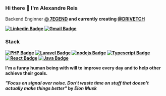 ### Hi there 👋 I'm Alexandre Reis

Backend Enginner <b><a href="https://www.7egend.cr/" target="_blank">@ 7EGEND</a> and currently creating <b><a href="https://github.com/DRIVETCH" target="_blank">@DRIVETCH</a>

[![Linkedin Badge](https://img.shields.io/badge/-Alexandre%20Reis-b20000?style=flat-square&logo=Linkedin&logoColor=white&link=https://www.linkedin.com/in/alexandre-reis-dev/)](https://www.linkedin.com/in/alexandre-reis-dev/) 
[![Gmail Badge](https://img.shields.io/badge/-alex.cst.reis@gmail.com-b20000?style=flat-square&logo=Gmail&logoColor=white&link=mailto:alex.cst.reis@gmail.com)](mailto:alex.cst.reis@gmail.com)

### Stack

[![PHP Badge](https://img.shields.io/badge/-PHP-A9A9A9?style=flat-square&logo=PHP&logoColor=black)](PHP)
[![Laravel Badge](https://img.shields.io/badge/-Laravel-A9A9A9?style=flat-square&logo=Laravel&logoColor=black)](Laravel)
[![nodejs Badge](https://img.shields.io/badge/-Node.js-A9A9A9?style=flat-square&logo=Javascript&logoColor=black)](Node.js)
[![Typescript Badge](https://img.shields.io/badge/-Typescript-A9A9A9?style=flat-square&logo=Typescript&logoColor=black)](Typescript)
[![React Badge](https://img.shields.io/badge/-React-A9A9A9?style=flat-square&logo=React&logoColor=black)](React)
[![Java Badge](https://img.shields.io/badge/-Java-A9A9A9?style=flat-square&logo=Java&logoColor=black)](Java)


I'm a funny human being with will to improve every day and to help other achieve their goals.

**_"Focus on signal over noise. Don't waste time on stuff that doesn't actually make things better"_** by _Elon Musk_

